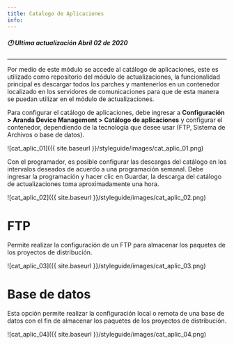 ```yaml
---
title: Catalogo de Aplicaciones
info:
---
```

##### 🕐 Ultima actualización Abril 02 de 2020
---


Por medio de este módulo se accede al catálogo de aplicaciones, este es utilizado como repositorio del módulo de actualizaciones, la funcionalidad principal es descargar todos los parches y mantenerlos en un contenedor localizado en los servidores de comunicaciones para que de esta manera se puedan utilizar en el módulo de actualizaciones.

Para configurar el catálogo de aplicaciones, debe ingresar a **Configuración > Aranda Device Management > Catálogo de aplicaciones** y configurar el contenedor, dependiendo de la tecnología que desee usar (FTP, Sistema de Archivos o base de datos).


![cat_aplic_01]({{ site.baseurl }}/styleguide/images/cat_aplic_01.png)

Con el programador, es posible configurar las descargas del catálogo en los intervalos deseados de acuerdo a una programación semanal. Debe ingresar la programación y hacer clic en Guardar, la descarga del catálogo de actualizaciones toma aproximadamente una hora.


![cat_aplic_02]({{ site.baseurl }}/styleguide/images/cat_aplic_02.png)

# FTP

Permite realizar la configuración de un FTP para almacenar los paquetes de los proyectos de distribución.

![cat_aplic_03]({{ site.baseurl }}/styleguide/images/cat_aplic_03.png)

# Base de datos

Esta opción permite realizar la configuración local o remota de una base de datos con el fin de almacenar los paquetes de los proyectos de distribución.


![cat_aplic_04]({{ site.baseurl }}/styleguide/images/cat_aplic_04.png)
